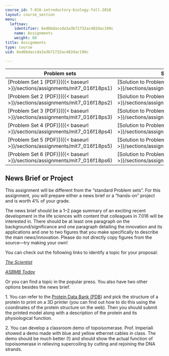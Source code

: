 ```yaml
---
course_id: 7-016-introductory-biology-fall-2018
layout: course_section
menu:
  leftnav:
    identifier: 6ed6bdaccda3a3b71732ac482dac199c
    name: Assignments
    weight: 60
title: Assignments
type: course
uid: 6ed6bdaccda3a3b71732ac482dac199c

---
```


| Problem sets | SOLUTIONS |
| --- | --- |
| [Problem Set 1 (PDF)]({{< baseurl >}}/sections/assignments/mit7_016f18ps1) | [Solution to Problem Set 1 (PDF)]({{< baseurl >}}/sections/assignments/mit7_016f18ps1_soln) |
| [Problem Set 2 (PDF)]({{< baseurl >}}/sections/assignments/mit7_016f18ps2) | [Solution to Problem Set 2 (PDF)]({{< baseurl >}}/sections/assignments/mit7_016f18ps2_soln) |
| [Problem Set 3 (PDF)]({{< baseurl >}}/sections/assignments/mit7_016f18ps3) | [Solution to Problem Set 3 (PDF)]({{< baseurl >}}/sections/assignments/mit7_016f18ps3_soln) |
| [Problem Set 4 (PDF)]({{< baseurl >}}/sections/assignments/mit7_016f18ps4) | [Solution to Problem Set 4 (PDF)]({{< baseurl >}}/sections/assignments/mit7_016f18ps4_soln) |
| [Problem Set 5 (PDF)]({{< baseurl >}}/sections/assignments/mit7_016f18ps5) | [Solution to Problem Set 5 (PDF)]({{< baseurl >}}/sections/assignments/mit7_016f18ps5_soln) |
| [Problem Set 6 (PDF)]({{< baseurl >}}/sections/assignments/mit7_016f18ps6) | [Solution to Problem Set 6 (PDF)]({{< baseurl >}}/sections/assignments/mit7_016f18ps6_soln) 

News Brief or Project
---------------------

This assignment will be different from the “standard Problem sets”. For this assignment, you will prepare either a news brief or a “hands-on” project and is worth 4% of your grade.

The news brief should be a 1–2 page summary of an exciting recent development in the life sciences with content that colleagues in 7.016 will be interested in. There should be at least one paragraph on the background/significance and one paragraph detailing the innovation and its applications and one to two figures that you make specifically to describe the main news/innovation. Please do not directly copy figures from the source—try making your own!

You can check out the following links to identify a topic for your proposal:

[_The Scientist_](https://www.the-scientist.com/)

[_ASBMB Today_](https://www.asbmb.org/asbmb-today)

Or you can find a topic in the popular press. You also have two other options besides the news brief.

1\. You can refer to the [Protein Data Bank (PDB](http://www.rcsb.org/)) and pick the structure of a protein to print on a 3D printer (you can find out how to do this using the coordinates of the protein structure on the web). Then you should submit the printed model along with a description of the protein and its physiological function.

2\. You can develop a classroom demo of topoisomerase. Prof. Imperiali showed a demo made with blue and yellow ethernet cables in class. The demo should be much better (!) and should show the actual function of topoisomerase in relieving supercoiling by cutting and rejoining the DNA strands.